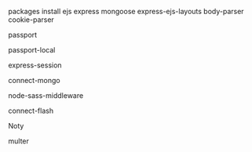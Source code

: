 packages install 
ejs
express
mongoose
express-ejs-layouts
body-parser
cookie-parser

passport

passport-local

express-session

connect-mongo

node-sass-middleware

connect-flash

Noty

multer
